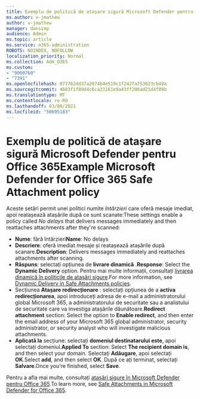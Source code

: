 ```yaml
---
title: Exemplu de politică de atașare sigură Microsoft Defender pentru Office 365
ms.author: v-jmathew
author: v-jmathew
manager: dansimp
audience: Admin
ms.topic: article
ms.service: o365-administration
ROBOTS: NOINDEX, NOFOLLOW
localization_priority: Normal
ms.collection: Adm_O365
ms.custom:
- "9000760"
- "7391"
ms.openlocfilehash: 077762dd37a2974b4e519c1f242fa753623cb49a
ms.sourcegitcommit: 4883f1f89d4c6ca23161e9a43ff206ad21d4f09b
ms.translationtype: MT
ms.contentlocale: ro-RO
ms.lasthandoff: 03/08/2021
ms.locfileid: "50695183"
---
```

# <a name="example-microsoft-defender-for-office-365-safe-attachment-policy"></a><span data-ttu-id="0806a-102">Exemplu de politică de atașare sigură Microsoft Defender pentru Office 365</span><span class="sxs-lookup"><span data-stu-id="0806a-102">Example Microsoft Defender for Office 365 Safe Attachment policy</span></span>

<span data-ttu-id="0806a-103">Aceste setări permit unei politici numite *întârzieri* care oferă mesaje imediat, apoi reatașează atașările după ce sunt scanate:</span><span class="sxs-lookup"><span data-stu-id="0806a-103">These settings enable a policy called *No delays* that delivers messages immediately and then reattaches attachments after they're scanned:</span></span>

- <span data-ttu-id="0806a-104">**Nume**: fără întârzieri</span><span class="sxs-lookup"><span data-stu-id="0806a-104">**Name**: No delays</span></span>
- <span data-ttu-id="0806a-105">**Descriere**: oferă imediat mesaje și reatașează atașările după scanare.</span><span class="sxs-lookup"><span data-stu-id="0806a-105">**Description**: Delivers messages immediately and reattaches attachments after scanning.</span></span>
- <span data-ttu-id="0806a-106">**Răspuns**: selectați opțiunea de **livrare dinamică** .</span><span class="sxs-lookup"><span data-stu-id="0806a-106">**Response**: Select the **Dynamic Delivery** option.</span></span> <span data-ttu-id="0806a-107">Pentru mai multe informații, consultați [livrarea dinamică în politicile de atașări sigure](https://go.microsoft.com/fwlink/?linkid=2092328).</span><span class="sxs-lookup"><span data-stu-id="0806a-107">For more information, see [Dynamic Delivery in Safe Attachments policies](https://go.microsoft.com/fwlink/?linkid=2092328).</span></span>
- <span data-ttu-id="0806a-108">Secțiunea **Atașare redirecționare** : selectați opțiunea de a **activa redirecționarea**, apoi introduceți adresa de e-mail a administratorului global Microsoft 365, a administratorului de securitate sau a analistului de securitate care va investiga atașările dăunătoare.</span><span class="sxs-lookup"><span data-stu-id="0806a-108">**Redirect attachment** section: Select the option to **Enable redirect**, and then enter the email address of your Microsoft 365 global administrator, security administrator, or security analyst who will investigate malicious attachments.</span></span>
- <span data-ttu-id="0806a-109">**Aplicată la** secțiune: selectați **domeniul destinatarului este**, apoi selectați domeniul.</span><span class="sxs-lookup"><span data-stu-id="0806a-109">**Applied To** section: Select **The recipient domain is**, and then select your domain.</span></span> <span data-ttu-id="0806a-110">Selectați **Adăugare**, apoi selectați **OK**.</span><span class="sxs-lookup"><span data-stu-id="0806a-110">Select **add**, and then select **OK**.</span></span> <span data-ttu-id="0806a-111">După ce ați terminat, selectați **Salvare**.</span><span class="sxs-lookup"><span data-stu-id="0806a-111">Once you're finished, select **Save**.</span></span>

<span data-ttu-id="0806a-112">Pentru a afla mai multe, consultați [atașări sigure în Microsoft Defender pentru Office 365](https://go.microsoft.com/fwlink/?linkid=2092213).</span><span class="sxs-lookup"><span data-stu-id="0806a-112">To learn more, see [Safe Attachments in Microsoft Defender for Office 365](https://go.microsoft.com/fwlink/?linkid=2092213).</span></span>
